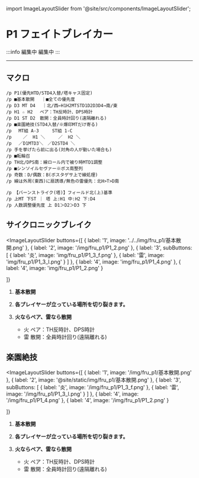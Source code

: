 import ImageLayoutSlider from '@site/src/components/ImageLayoutSlider';


# P1 フェイトブレイカー

:::info 編集中
編集中
:::

---
##  マクロ
```
/p P1(優先HTD/STD4入替/塔キャス固定)
/p ■基本散開 　｜■全ての優先度
/p D3 MT D4 　｜北/西←H1H2MTSTD1D2D3D4→南/東
/p H1 ☆ H2　 ペア：TH反時計、DPS時計
/p D1 ST D2　散開：全員時計回り(遠隔離れる)
/p ■楽園絶技(STD4入替/※爆印MTだけ寄る)
/p 　MT組 A-3　　　ST組 1-C
/p 　　／  H1 ＼　　　／  H2 ＼
/p 　／D1MTD3＼　／D2STD4 ＼
/p 手を挙げたら前に出る(対角の人が動いた場合も)
/p ■転輪召
/p TH北/DPS南：線ロール内で被り時MTD1調整
/p ■シンソイルセヴァー※ボス南整列
/p 奇数：D/偶数：B(ボスタゲサ上で線処理)
/p 線は外周(東西)に扇誘導/無色の雷優先：北H>T>D南
```
```
/p 【バーンストライク(塔)】フィールド北(上)基準
/p 上MT 下ST ｜ 塔 上:H1 中:H2 下:D4
/p 人数調整優先度 上 D1＞D2＞D3 下
```

## サイクロニックブレイク

<ImageLayoutSlider
  buttons={[
    { label: '1', image: '../../img/fru_p1/基本散開.png' },
    { label: '2', image: '/img/fru_p1/P1_2.png' },
    { 
      label: '3',
      subButtons: [
        { label: '炎', image: 'img/fru_p1/P1_3_f.png' },
        { label: '雷', image: 'img/fru_p1/P1_3_l.png' }
      ]
    },
    { label: '4', image: 'img/fru_p1/P1_4.png' },
    { label: '4', image: 'img/fru_p1/P1_2.png' }

  ]}
>

1. **基本散開**

2. **各プレイヤーが立っている場所を切り裂きます。**

3. **火ならペア、雷なら散開**
   - 火 ペア：TH反時計、DPS時計
   - 雷 散開：全員時計回り(遠隔離れる)
</ImageLayoutSlider>

## 楽園絶技

<ImageLayoutSlider
  buttons={[
    { label: '1', image: '/img/fru_p1/基本散開.png' },
    { label: '2', image: '@site/static/img/fru_p1/基本散開.png' },
    { 
      label: '3',
      subButtons: [
        { label: '炎', image: '/img/fru_p1/P1_3_f.png' },
        { label: '雷', image: '/img/fru_p1/P1_3_l.png' }
      ]
    },
    { label: '4', image: '/img/fru_p1/P1_4.png' },
    { label: '4', image: '/img/fru_p1/P1_2.png' }

  ]}
>

1. **基本散開**

2. **各プレイヤーが立っている場所を切り裂きます。**

3. **火ならペア、雷なら散開**
   - 火 ペア：TH反時計、DPS時計
   - 雷 散開：全員時計回り(遠隔離れる)
</ImageLayoutSlider>
